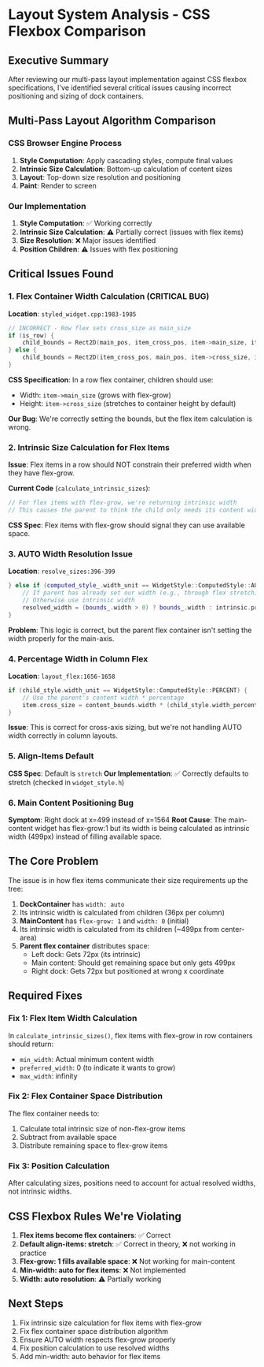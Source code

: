 # Layout System Analysis - CSS Flexbox Comparison

## Executive Summary
After reviewing our multi-pass layout implementation against CSS flexbox specifications, I've identified several critical issues causing incorrect positioning and sizing of dock containers.

## Multi-Pass Layout Algorithm Comparison

### CSS Browser Engine Process
1. **Style Computation**: Apply cascading styles, compute final values
2. **Intrinsic Size Calculation**: Bottom-up calculation of content sizes
3. **Layout**: Top-down size resolution and positioning
4. **Paint**: Render to screen

### Our Implementation
1. **Style Computation**: ✅ Working correctly
2. **Intrinsic Size Calculation**: ⚠️ Partially correct (issues with flex items)
3. **Size Resolution**: ❌ Major issues identified
4. **Position Children**: ⚠️ Issues with flex positioning

## Critical Issues Found

### 1. Flex Container Width Calculation (CRITICAL BUG)
**Location**: `styled_widget.cpp:1983-1985`
```cpp
// INCORRECT - Row flex sets cross_size as main_size
if (is_row) {
    child_bounds = Rect2D(main_pos, item_cross_pos, item->main_size, item->cross_size);
} else {
    child_bounds = Rect2D(item_cross_pos, main_pos, item->cross_size, item->main_size);
}
```

**CSS Specification**: In a row flex container, children should use:
- Width: `item->main_size` (grows with flex-grow)
- Height: `item->cross_size` (stretches to container height by default)

**Our Bug**: We're correctly setting the bounds, but the flex item calculation is wrong.

### 2. Intrinsic Size Calculation for Flex Items
**Issue**: Flex items in a row should NOT constrain their preferred width when they have flex-grow.

**Current Code** (`calculate_intrinsic_sizes`):
```cpp
// For flex items with flex-grow, we're returning intrinsic width
// This causes the parent to think the child only needs its content width
```

**CSS Spec**: Flex items with flex-grow should signal they can use available space.

### 3. AUTO Width Resolution Issue
**Location**: `resolve_sizes:396-399`
```cpp
} else if (computed_style_.width_unit == WidgetStyle::ComputedStyle::AUTO) {
    // If parent has already set our width (e.g., through flex stretch), keep it
    // Otherwise use intrinsic width
    resolved_width = (bounds_.width > 0) ? bounds_.width : intrinsic.preferred_width;
}
```

**Problem**: This logic is correct, but the parent flex container isn't setting the width properly for the main-axis.

### 4. Percentage Width in Column Flex
**Location**: `layout_flex:1656-1658`
```cpp
if (child_style.width_unit == WidgetStyle::ComputedStyle::PERCENT) {
    // Use the parent's content width * percentage
    item.cross_size = content_bounds.width * (child_style.width_percent / 100.0f);
}
```

**Issue**: This is correct for cross-axis sizing, but we're not handling AUTO width correctly in column layouts.

### 5. Align-Items Default
**CSS Spec**: Default is `stretch`
**Our Implementation**: ✅ Correctly defaults to stretch (checked in `widget_style.h`)

### 6. Main Content Positioning Bug
**Symptom**: Right dock at x=499 instead of x=1564
**Root Cause**: The main-content widget has flex-grow:1 but its width is being calculated as intrinsic width (499px) instead of filling available space.

## The Core Problem

The issue is in how flex items communicate their size requirements up the tree:

1. **DockContainer** has `width: auto` 
2. Its intrinsic width is calculated from children (36px per column)
3. **MainContent** has `flex-grow: 1` and `width: 0` (initial)
4. Its intrinsic width is calculated from its children (~499px from center-area)
5. **Parent flex container** distributes space:
   - Left dock: Gets 72px (its intrinsic)
   - Main content: Should get remaining space but only gets 499px
   - Right dock: Gets 72px but positioned at wrong x coordinate

## Required Fixes

### Fix 1: Flex Item Width Calculation
In `calculate_intrinsic_sizes()`, flex items with flex-grow in row containers should return:
- `min_width`: Actual minimum content width
- `preferred_width`: 0 (to indicate it wants to grow)
- `max_width`: infinity

### Fix 2: Flex Container Space Distribution
The flex container needs to:
1. Calculate total intrinsic size of non-flex-grow items
2. Subtract from available space
3. Distribute remaining space to flex-grow items

### Fix 3: Position Calculation
After calculating sizes, positions need to account for actual resolved widths, not intrinsic widths.

## CSS Flexbox Rules We're Violating

1. **Flex items become flex containers**: ✅ Correct
2. **Default align-items: stretch**: ✅ Correct in theory, ❌ not working in practice
3. **Flex-grow: 1 fills available space**: ❌ Not working for main-content
4. **Min-width: auto for flex items**: ❌ Not implemented
5. **Width: auto resolution**: ⚠️ Partially working

## Next Steps

1. Fix intrinsic size calculation for flex items with flex-grow
2. Fix flex container space distribution algorithm
3. Ensure AUTO width respects flex-grow properly
4. Fix position calculation to use resolved widths
5. Add min-width: auto behavior for flex items
